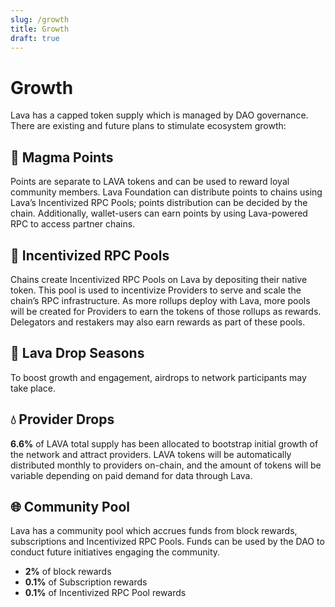 ```yaml
---
slug: /growth
title: Growth
draft: true
---
```


# Growth
Lava has a capped token supply which is managed by DAO governance. There are existing and future plans to stimulate ecosystem growth: 

## 🌋 Magma Points 
Points are separate to LAVA tokens and can be used to reward loyal community members. Lava Foundation can distribute points to chains using Lava’s Incentivized RPC Pools; points distribution can be decided by the chain. Additionally, wallet-users can earn points by using Lava-powered RPC to access partner chains. 

## 🌊 Incentivized RPC Pools

Chains create Incentivized RPC Pools on Lava by depositing their native token. This pool is used to incentivize Providers to serve and scale the chain’s RPC infrastructure. As more rollups deploy with Lava, more pools will be created for Providers to earn the tokens of those rollups as rewards. Delegators and restakers may also earn rewards as part of these pools.

## 🎉 Lava Drop Seasons
To boost growth and engagement, airdrops to network participants may take place. 

## 💧 Provider Drops
**6.6%** of LAVA total supply has been allocated to bootstrap initial growth of the network and attract providers.
LAVA tokens will be automatically distributed monthly to providers on-chain, and the amount of tokens will be variable depending on paid demand for data through Lava.

## 🌐 Community Pool
Lava has a community pool which accrues funds from block rewards, subscriptions and Incentivized RPC Pools. Funds can be used by the DAO to conduct future initiatives engaging the community. 
- **2%** of block rewards 
- **0.1%** of Subscription rewards
- **0.1%** of Incentivized RPC Pool rewards 

